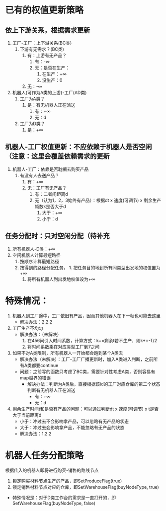 # 已有的权值更新策略

## 依上下游关系，根据需求更新
1. 工厂-工厂：上下游关系(BC类)
    1. 下游有无需求？(BC类)
        1. 有：上游有无产品？
            1. 有：-∞
            2. 无：是否在生产：
                1. 在生产：+∞
                2. 没生产：0
        2. 无：-∞
2. 机器人(可作为A类的上游)-工厂(AD类)
    1. 工厂为A类？
        1. 是：有无机器人正在派送
            1. 有：+∞
            2. 无：d
    2. 工厂为D类？
        1. 是：+∞


## 机器人-工厂权值更新：不应依赖于机器人是否空闲（注意：这里会覆盖依赖需求的更新
1. 机器人-工厂：依靠是否耽搁去购买产品
    1. 有没有人去送产品？
	    1. 有：+∞
	    2. 无：工厂有无产品？
		    1. 有：二者间距离d
		    2. 无（认为1，2，3始终有产品）：根据dt x 速度(可调节) x 剩余生产帧数k是否大于d
			    1. 大于：+∞
			    2. 小于：d

## 任务分配时：只对空闲分配（待补充
1. 所有机器人-D类：+∞
2. 空闲机器人计算最短路径
    1. 按顺序计算最短路径
    2. 按得到的路径分配任务，
            1. 把任务目的地到所有同类型出发地的权值置为+∞
        1. 将所有机器人到出发地权值设为+∞

# 特殊情况：
1. 机器人到工厂途中，工厂依旧有产品，因而其他机器人在下一帧也可能去这里
    * 解决办法：2.2.2
2. 工厂生产不均匀
    * 解决办法：（未解决）
        1. 在456间引入时间系数，计算方式：k+=剩余t若不生产，则k+=-T/2
        2. 将时间系数乘在对应类型工厂到7之间
3. 如果不对A类限制，所有机器人一开始都会跑到某个A类去
    * 解决办法（未解决）：工厂-工厂广播更新时，加入A类进入判断，之前所有A类都要continue
    * 问题：之前写的函数只考虑了BC类，需要针对性考虑A类，否则容易有map越界的错误
        * 解决办法：判断为A类后，直接根据该id的工厂对应仓库的第二个状态判断有无机器人正在派送
            * 有：+∞
            * 无：d
4. 剩余生产时间t和是否有产品的问题：可以通过判断dt x 速度(可调节) x t是否大于当前距离d
    * 小于：冲过去不会影响拿产品，可以忽略有无产品的状态
    * 大于：冲过去会影响拿产品，不能忽略有无产品的状态
    * 解决办法：1.2.2


# 机器人任务分配策略
根据传入的机器人即将进行购买-销售的路线节点
1. 锁定购买材料节点生产的产品，即SetProduceFlag(true)
2. 锁定销售材料节点对应的仓库，即SetWarehouseFlag(buyNodeType, true)
   
  * 特殊情况是：对于D类工作台的需求是一直打开的，即SetWarehouseFlag(buyNodeType, false)
  